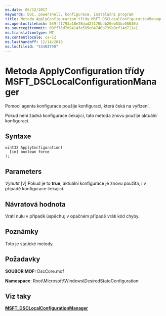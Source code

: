 ```yaml
---
ms.date: 06/12/2017
keywords: DSC, powershell, konfigurace, instalační program
title: Metoda ApplyConfiguration třídy MSFT_DSCLocalConfigurationManager
ms.openlocfilehash: 559ff1793a18e28dad2f176bdb20eb53bc08630d
ms.sourcegitcommit: 00ff76d7d9414fe585c04740b739b9cf14d711e1
ms.translationtype: MT
ms.contentlocale: cs-CZ
ms.lasthandoff: 12/14/2018
ms.locfileid: "53403790"
---
```

# <a name="applyconfiguration-method-of-the-msftdsclocalconfigurationmanager-class"></a>Metoda ApplyConfiguration třídy MSFT_DSCLocalConfigurationManager

Pomocí agenta konfigurace použije konfiguraci, která čeká na vyřízení.

Pokud není žádná konfigurace čekající, tato metoda znovu použije aktuální konfiguraci.

## <a name="syntax"></a>Syntaxe

```mof
uint32 ApplyConfiguration(
  [in] boolean force
);
```

## <a name="parameters"></a>Parameters

*Vynutit* \[v\] Pokud je to **true**, aktuální konfigurace je znovu použita, i v případě konfigurace čekající.

## <a name="return-value"></a>Návratová hodnota

Vrátí nulu v případě úspěchu; v opačném případě vrátí kód chyby.

## <a name="remarks"></a>Poznámky

Toto je statické metody.

## <a name="requirements"></a>Požadavky

**SOUBOR MOF:** DscCore.mof

**Namespace**: Root\Microsoft\Windows\DesiredStateConfiguration

## <a name="see-also"></a>Viz taky

[**MSFT_DSCLocalConfigurationManager**](msft-dsclocalconfigurationmanager.md)